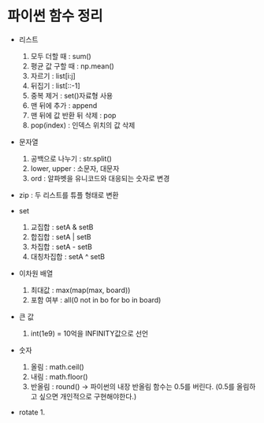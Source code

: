 # 파이썬 함수 정리

* 리스트
  1. 모두 더할 때 : sum()
  2. 평균 값 구할 때 : np.mean()
  3. 자르기 : list[i:j]
  4. 뒤집기 : list[::-1]
  5. 중복 제거 : set()자료형 사용
  6. 맨 뒤에 추가 : append
  7. 맨 뒤에 값 반환 뒤 삭제 : pop
  8. pop(index) : 인덱스 위치의 값 삭제

* 문자열
  1. 공백으로 나누기 : str.split()
  2. lower, upper : 소문자, 대문자
  3. ord : 알파벳을 유니코드와 대응되는 숫자로 변경

* zip : 두 리스트를 튜플 형태로 변환

* set
  1. 교집합 : setA & setB
  2. 합집합 : setA | setB
  3. 차집합 : setA - setB
  4. 대칭차집합 : setA ^ setB

* 이차원 배열
  1. 최대값 : max(map(max, board))
  2. 포함 여부 : all(0 not in bo for bo in board)

* 큰 값
  1. int(1e9) = 10억을 INFINITY값으로 선언

* 숫자
  1. 올림 : math.ceil()
  2. 내림 : math.floor()
  3. 반올림 : round() -> 파이썬의 내장 반올림 함수는 0.5를 버린다. (0.5를 올림하고 싶으면 개인적으로 구현해야한다.)

* rotate
  1.  